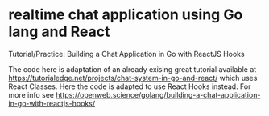 # realtime chat application using Go lang and React
Tutorial/Practice: Building a Chat Application in Go with ReactJS Hooks

The code here is adaptation of an already exising great tutorial available at https://tutorialedge.net/projects/chat-system-in-go-and-react/ which uses React Classes. Here the code is adapted to use React Hooks instead. For more info see https://openweb.science/golang/building-a-chat-application-in-go-with-reactjs-hooks/


